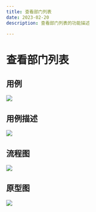 ```yaml
---
title: 查看部门列表
date: 2023-02-20
description: 查看部门列表的功能描述

---
```


# 查看部门列表


## 用例

![](images/uc_deptmt_mgmt_list-______.png)

## 用例描述

![](images/uc_desc_deptmt_mgmt_list.png)

## 流程图

![](images/fl_deptmt_mgmt_list-______.png)

## 原型图
![](images/pt_deptmt_mgmt_list-______.png)
